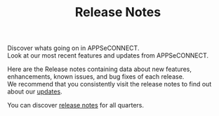 ﻿---
title: "Release Notes"
toc: true
tag: developers
category: "ReleaseNotes" 
menus: 
    header:
        title: "ReleaseNotes" 
        weight: 1
        icon: fa fa-wpexplorer
        identifier: AECreleasenotes
---

Discover whats going on in APPSeCONNECT.  
Look at our most recent features and updates from APPSeCONNECT.

Here are the Release notes containing data about new features, enhancements, known issues, and bug fixes of each release.   
We recommend that you consistently visit the release notes to find out about our [updates](/aec%20releasenotes/releasenote/).

You can discover [release notes](https://www.appseconnect.com/release-notes/) for all quarters. 
